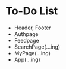 # To-Do List

* Header, Footer
* Authpage
* Feedpage
* SearchPage(...ing)
* MyPage(...ing)
* App(...ing)
